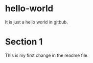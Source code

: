 # hello-world
It is just a hello world in gitbub.

# Section 1
This is my first change in the readme file.
